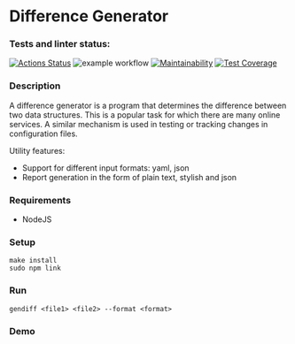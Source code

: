 # Difference Generator

### Tests and linter status:
[![Actions Status](https://github.com/Kriptonvip/frontend-project-lvl2/workflows/hexlet-check/badge.svg)](https://github.com/Kriptonvip/frontend-project-lvl2/actions)
![example workflow](https://github.com/Kriptonvip/frontend-project-lvl2/actions/workflows/main.yml/badge.svg)
[![Maintainability](https://api.codeclimate.com/v1/badges/0e3f9b286444562ee309/maintainability)](https://codeclimate.com/github/Kriptonvip/frontend-project-lvl2/maintainability)
[![Test Coverage](https://api.codeclimate.com/v1/badges/0e3f9b286444562ee309/test_coverage)](https://codeclimate.com/github/Kriptonvip/frontend-project-lvl2/test_coverage)

### Description

A difference generator is a program that determines the difference between two data structures. This is a popular task for which there are many online services. A similar mechanism is used in testing or tracking changes in configuration files.

Utility features:

- Support for different input formats: yaml, json
- Report generation in the form of plain text, stylish and json

### Requirements

- NodeJS

### Setup

    make install
    sudo npm link

### Run

    gendiff <file1> <file2> --format <format>

### Demo